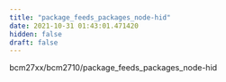 ```yaml
---
title: "package_feeds_packages_node-hid"
date: 2021-10-31 01:43:01.471420
hidden: false
draft: false
---
```


bcm27xx/bcm2710/package_feeds_packages_node-hid

